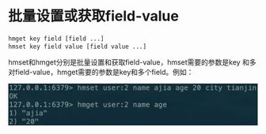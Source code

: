 # 批量设置或获取field-value

```text
hmget key field [field ...]
hmset key field value [field value ...]
```

hmset和hmget分别是批量设置和获取field-value，hmset需要的参数是key 和多对field-value，hmget需要的参数是key和多个field。例如：

![](../../.gitbook/assets/image%20%2863%29.png)

